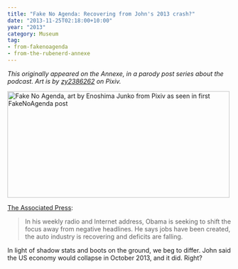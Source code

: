 ```yaml
---
title: "Fake No Agenda: Recovering from John's 2013 crash?"
date: "2013-11-25T02:18:00+10:00"
year: "2013"
category: Museum
tag:
- from-fakenoagenda
- from-the-rubenerd-annexe
---
```

<p style="font-style:italic;">This originally appeared on the Annexe, in a parody post series about the podcast. Art is by <a href="http://www.pixiv.net/member_illust.php?mode=medium&illust_id=39686291">zy2386262</a> on Pixiv.</p>

<p><img src="https://rubenerd.com/files/2013/fakenoagenda.jpg" srcset="https://rubenerd.com/files/2013/fakenoagenda.jpg 1x, https://rubenerd.com/files/2013/fakenoagenda@2x.jpg 2x" alt="Fake No Agenda, art by Enoshima Junko from Pixiv as seen in first FakeNoAgenda post" style="width:500px; height:240px" /></p>

[The Associated Press](http://www.ctvnews.ca/business/obama-wants-to-shift-focus-to-u-s-economic-progress-1.1557085):

> In his weekly radio and Internet address, Obama is seeking to shift the focus away from negative headlines. He says jobs have been created, the auto industry is recovering and deficits are falling.

In light of shadow stats and boots on the ground, we beg to differ. John said the US economy would collapse in October 2013, and it did. Right?

